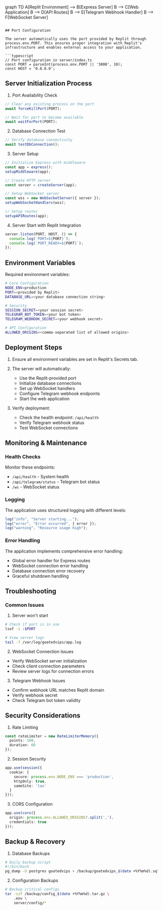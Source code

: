 graph TD
    A[Replit Environment] --> B[Express Server]
    B --> C[Web Application]
    B --> D[API Routes]
    B --> E[Telegram Webhook Handler]
    B --> F[WebSocket Server]
```

## Port Configuration

The server automatically uses the port provided by Replit through process.env.PORT. This ensures proper integration with Replit's infrastructure and enables external access to your application.

```typescript
// Port configuration in server/index.ts
const PORT = parseInt(process.env.PORT || '3000', 10);
const HOST = '0.0.0.0';
```

## Server Initialization Process

1. Port Availability Check
```typescript
// Clear any existing process on the port
await forceKillPort(PORT);

// Wait for port to become available
await waitForPort(PORT);
```

2. Database Connection Test
```typescript
// Verify database connectivity
await testDbConnection();
```

3. Server Setup
```typescript
// Initialize Express with middleware
const app = express();
setupMiddleware(app);

// Create HTTP server
const server = createServer(app);

// Setup WebSocket server
const wss = new WebSocketServer({ server });
setupWebSocketHandlers(wss);

// Setup routes
setupAPIRoutes(app);
```

4. Server Start with Replit Integration
```typescript
server.listen(PORT, HOST, () => {
  console.log(`PORT=${PORT}`);
  console.log(`PORT_READY=${PORT}`);
});
```

## Environment Variables

Required environment variables:
```bash
# Core Configuration
NODE_ENV=production
PORT=<provided by Replit>
DATABASE_URL=<your database connection string>

# Security
SESSION_SECRET=<your session secret>
TELEGRAM_BOT_TOKEN=<your bot token>
TELEGRAM_WEBHOOK_SECRET=<your webhook secret>

# API Configuration
ALLOWED_ORIGINS=<comma-separated list of allowed origins>
```

## Deployment Steps

1. Ensure all environment variables are set in Replit's Secrets tab.

2. The server will automatically:
   - Use the Replit-provided port
   - Initialize database connections
   - Set up WebSocket handlers
   - Configure Telegram webhook endpoints
   - Start the web application

3. Verify deployment:
   - Check the health endpoint: `/api/health`
   - Verify Telegram webhook status
   - Test WebSocket connections


## Monitoring & Maintenance

### Health Checks
Monitor these endpoints:
- `/api/health` - System health
- `/api/telegram/status` - Telegram bot status
- `/ws` - WebSocket status

### Logging
The application uses structured logging with different levels:
```typescript
log("info", "Server starting...");
log("error", "Error occurred", { error });
log("warning", "Resource usage high");
```

### Error Handling
The application implements comprehensive error handling:
- Global error handler for Express routes
- WebSocket connection error handling
- Database connection error recovery
- Graceful shutdown handling

## Troubleshooting

### Common Issues

1. Server won't start
```bash
# Check if port is in use
lsof -i :$PORT

# View server logs
tail -f /var/log/goatedvips/app.log
```

2. WebSocket Connection Issues
- Verify WebSocket server initialization
- Check client connection parameters
- Review server logs for connection errors

3. Telegram Webhook Issues
- Confirm webhook URL matches Replit domain
- Verify webhook secret
- Check Telegram bot token validity

## Security Considerations

1. Rate Limiting
```typescript
const rateLimiter = new RateLimiterMemory({
  points: 100,
  duration: 60
});
```

2. Session Security
```typescript
app.use(session({
  cookie: {
    secure: process.env.NODE_ENV === 'production',
    httpOnly: true,
    sameSite: 'lax'
  }
}));
```

3. CORS Configuration
```typescript
app.use(cors({
  origin: process.env.ALLOWED_ORIGINS?.split(','),
  credentials: true
}));
```

## Backup & Recovery

1. Database Backups
```bash
# Daily backup script
#!/bin/bash
pg_dump -U postgres goatedvips > /backup/goatedvips_$(date +%Y%m%d).sql
```

2. Configuration Backups
```bash
# Backup critical configs
tar -czf /backup/config_$(date +%Y%m%d).tar.gz \
    .env \
    server/config/*